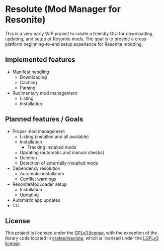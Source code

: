 # Resolute (Mod Manager for Resonite)

This is a very early WIP project to create a friendly GUI for downloading, updating, and setup of Resonite mods.
The goal is to provide a cross-platform beginning-to-end setup experience for Resonite modding.

## Implemented features

- Manifest handling
  - Downloading
  - Caching
  - Parsing
- Rudimentary mod management
	- Listing
	- Installation

## Planned features / Goals

- Proper mod management
  - Listing (installed and all available)
  - Installation
	- Tracking installed mods
  - Updating (automatic and manual checks)
  - Deletion
  - Detection of externally-installed mods
- Dependency resolution
  - Automatic installation
  - Conflict warnings
- ResoniteModLoader setup
  - Installation
  - Updating
- Automatic app updates
- CLI

## License

This project is licensed under the [GPLv3 license](https://www.gnu.org/licenses/gpl-3.0),
with the exception of the library code located in [crates/resolute](./crates/resolute),
which is licensed under the [LGPLv3 license](https://www.gnu.org/licenses/lgpl-3.0).
